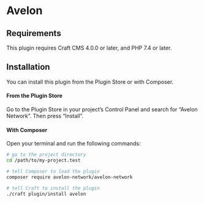 # Avelon



## Requirements

This plugin requires Craft CMS 4.0.0 or later, and PHP 7.4 or later.

## Installation

You can install this plugin from the Plugin Store or with Composer.

#### From the Plugin Store

Go to the Plugin Store in your project’s Control Panel and search for “Avelon Network”. Then press “Install”.

#### With Composer

Open your terminal and run the following commands:

```bash
# go to the project directory
cd /path/to/my-project.test

# tell Composer to load the plugin
composer require avelon-network/avelon-network

# tell Craft to install the plugin
./craft plugin/install avelon
```
